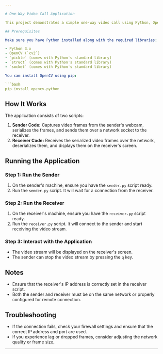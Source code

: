 ```yaml
---

# One-Way Video Call Application

This project demonstrates a simple one-way video call using Python, OpenCV, and sockets. In this setup, the sender streams video from their webcam to the receiver in real-time.

## Prerequisites

Make sure you have Python installed along with the required libraries:

- Python 3.x
- OpenCV (`cv2`)
- `pickle` (comes with Python's standard library)
- `struct` (comes with Python's standard library)
- `socket` (comes with Python's standard library)

You can install OpenCV using pip:

```bash
pip install opencv-python
```

## How It Works

The application consists of two scripts:

1. **Sender Code:** Captures video frames from the sender's webcam, serializes the frames, and sends them over a network socket to the receiver.
2. **Receiver Code:** Receives the serialized video frames over the network, deserializes them, and displays them on the receiver's screen.

## Running the Application

### Step 1: Run the Sender

1. On the sender's machine, ensure you have the `sender.py` script ready.
2. Run the `sender.py` script. It will wait for a connection from the receiver.

### Step 2: Run the Receiver

1. On the receiver's machine, ensure you have the `receiver.py` script ready.
2. Run the `receiver.py` script. It will connect to the sender and start receiving the video stream.

### Step 3: Interact with the Application

- The video stream will be displayed on the receiver's screen.
- The sender can stop the video stream by pressing the `q` key.

## Notes

- Ensure that the receiver's IP address is correctly set in the receiver script.
- Both the sender and receiver must be on the same network or properly configured for remote connection.

## Troubleshooting

- If the connection fails, check your firewall settings and ensure that the correct IP address and port are used.
- If you experience lag or dropped frames, consider adjusting the network quality or frame size.

---
```

